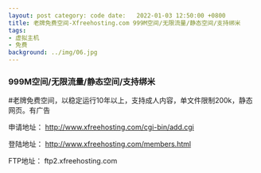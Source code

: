 ```yaml
---
layout: post category: code date:   2022-01-03 12:50:00 +0800
title: 老牌免费空间-Xfreehosting.com 999M空间/无限流量/静态空间/支持绑米
tags:
- 虚拟主机
- 免费
background: ../img/06.jpg
---
```


### 999M空间/无限流量/静态空间/支持绑米

#老牌免费空间，以稳定运行10年以上，支持成人内容，单文件限制200k，静态网页。有广告

申请地址：
http://www.xfreehosting.com/cgi-bin/add.cgi

登陆地址：
http://www.xfreehosting.com/members.html

FTP地址：
ftp2.xfreehosting.com
